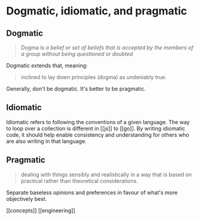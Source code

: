 # Dogmatic, idiomatic, and pragmatic

## Dogmatic
>Dogma is _a belief or set of beliefs that is accepted by the members of a group without being questioned or doubted_

Dogmatic extends that, meaning:
>inclined to lay down principles (dogma) as undeniably true.

Generally, don't be dogmatic. It's better to be pragmatic.

## Idiomatic
Idiomatic refers to following the conventions of a given language. The way to loop over a collection is different in [[js]] to [[go]].
By writing idiomatic code, it should help enable consistency and understanding for others who are also writing in that language.

## Pragmatic
>dealing with things sensibly and realistically in a way that is based on practical rather than theoretical considerations.

Separate baseless opinions and preferences in favour of what's more objectively best.

[[concepts]]
[[engineering]]